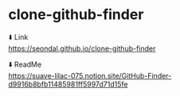 # clone-github-finder

⬇️ Link   
https://seondal.github.io/clone-github-finder   

⬇️ ReadMe   
https://suave-lilac-075.notion.site/GitHub-Finder-d9916b8bfb11485981ff5997d71d15fe










